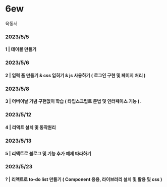# 6ew
육동서

### 2023/5/5
#### 1 | 테이블 만들기


### 2023/5/6
#### 2 | 입력 폼 만들기 & css 입히기 & js 사용하기 ( 로그인 구현 및 페이지 처리 )


### 2023/5/8
#### 3 | 어버이날 기념 구현없이 학습 ( 타입스크립트 문법 및 인터페이스 기능 ).


### 2023/5/12
#### 4 | 리액트 설치 및 동작원리

### 2023/5/13
#### 5 | 리액트로 블로그 및 기능 추가 예제 따라하기


### 2023/5/23
#### ? | 리액트로 to-do list 만들기 ( Component 응용, 라이브러리 설치 및 활용 및 css )
